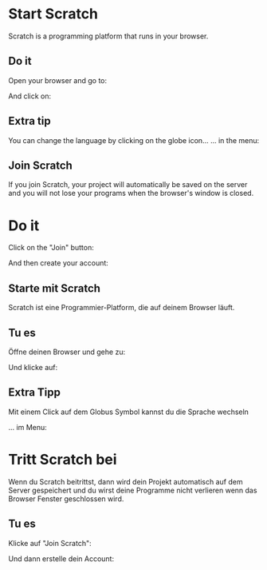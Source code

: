 # Start Scratch

Scratch is a programming platform that runs in your browser.

## Do it

Open your browser and go to:

And click on:

## Extra tip

You can change the language by clicking on the globe icon...
... in the menu:

## Join Scratch

If you join Scratch, your project will automatically be saved on the server and you will not lose your programs when the browser's window is closed.

# Do it

Click on the "Join" button:

And then create your account:

## Starte mit Scratch

Scratch ist eine Programmier-Platform, die auf deinem Browser läuft.

## Tu es

Öffne deinen Browser und gehe zu:

Und klicke auf:

## Extra Tipp

Mit einem Click auf dem Globus Symbol kannst du die Sprache wechseln

... im Menu:

# Tritt Scratch bei

Wenn du Scratch beitrittst, dann wird dein Projekt automatisch auf dem Server gespeichert und du wirst deine Programme nicht verlieren wenn das Browser Fenster geschlossen wird.

## Tu es

Klicke auf "Join Scratch":

Und dann erstelle dein Account:
